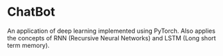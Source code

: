 # ChatBot
An application of deep learning implemented using PyTorch.
Also applies the concepts of RNN (Recursive Neural Networks) and LSTM (Long short term memory).
